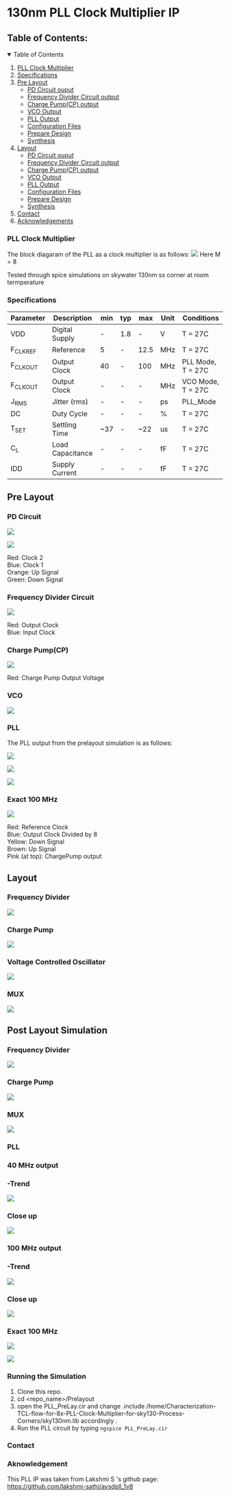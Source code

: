 # 130nm PLL Clock Multiplier IP

## Table of Contents:
<!-- TABLE OF CONTENTS -->
<details open="open">
  <summary>Table of Contents</summary>
  <ol>
    <li>
      <a href="#PLL-Clock-Multiplier">PLL Clock Multiplier</a>
      </li>
    <li>      
      <a href="#Specifications ">Specifications</a>      
      </li>
    <li>
      <a href="#Pre-Layout">Pre Layout</a>
     <ul>
        <li><a href="#PD Circuit ouput">PD Circuit ouput</a></li>
        <li><a href="#Frequency Divider Circuit output">Frequency Divider Circuit output</a></li>
        <li><a href="#Charge Pump(CP) output">Charge Pump(CP) output</a></li>
        <li><a href="#VCO Output">VCO Output</a></li>
        <li><a href="#PLL Output">PLL Output</a></li>
        <li><a href="#configuration-files">Configuration Files</a></li>
        <li><a href="#prepare-design">Prepare Design</a></li>
        <li><a href="#synthesis">Synthesis</a></li>
      </ul>
      </li>
    <li>      
      <a href="#Layout">Layout</a>
      <ul>
        <li><a href="#PD-Circuit">PD Circuit ouput</a></li>
        <li><a href="#Frequency-Divider-Circuit">Frequency Divider Circuit output</a></li>
        <li><a href="#Charge-Pump(CP)">Charge Pump(CP) output</a></li>
        <li><a href="#VCO">VCO Output</a></li>
        <li><a href="#PLL">PLL Output</a></li>
        <li><a href="#configuration-files">Configuration Files</a></li>
        <li><a href="#prepare-design">Prepare Design</a></li>
        <li><a href="#synthesis">Synthesis</a></li>
      </ul>
      </li>
    <li>
      <a href="#Contact">Contact</a>
      </li>
    <li><a href="#acknowledgements">Acknowledgements</a></li>
      
    
  </ol>
  </details>

### PLL Clock Multiplier
The block diagaram of the PLL as a clock multiplier is as follows:
![](/images/pll_freq.png)
Here M = 8

Tested through spice simulations on skywater 130nm ss corner at room termperature

<h3> Specifications </h3>

| Parameter | Description | min | typ | max | Unit | Conditions |
| --- | --- | --- | --- | --- | --- | --- |
| VDD | Digital Supply | - | 1.8 | - | V | T = 27C |
| F<sub>CLKREF</sub> | Reference | 5 | - | 12.5 | MHz | T = 27C |
| F<sub>CLKOUT</sub> | Output Clock | 40 | - | 100 | MHz | PLL Mode, T = 27C |
| F<sub>CLKOUT</sub> | Output Clock | - | - | - | MHz | VCO Mode, T = 27C |
| J<sub>RMS</sub> | Jitter (rms) | - | - | - | ps | PLL_Mode |
| DC | Duty Cycle | - | - | - | % | T = 27C | 
| T<sub>SET</sub> | Settling Time | ~37 | - | ~22 | us | T = 27C |
| C<sub>L</sub> | Load Capacitance | - | - | - | fF | T = 27C |
| IDD | Supply Current | - | - | - | fF | T = 27C |

## Pre Layout
### PD Circuit

![](/images/pd1.png)

![](/images/pd2.png)

Red: Clock 2 <br />
Blue: Clock 1 <br />
Orange: Up Signal <br />
Green: Down Signal
 
### Frequency Divider Circuit

![](/images/fd.png)

Red: Output Clock <br />
Blue: Input Clock  <br />

### Charge Pump(CP)

![](/images/cp.png)

Red: Charge Pump Output Voltage

### VCO

![](/images/vco.png)

### PLL

The PLL output from the prelayout simulation is as follows:


![](/images/pll3.png)


<!-- ![](/images/pll4.png) -->

<!-- ![](/images/pll5.png) -->

![](/images/pll_100.png)

![](/images/pll_101.png)

### Exact 100 MHz 
![](/images/pll_104.png)

Red: Reference Clock <br />
Blue: Output Clock Divided by 8 <br />
Yellow: Down Signal <br />
Brown: Up Signal <br />
Pink (at top): ChargePump output  <br />

## Layout

### Frequency Divider

![](/images/fd_1.png)

### Charge Pump

![](/images/CP_layout.png)

### Voltage Controlled Oscillator

![](/images/vco_new.png)

### MUX 

![](/images/MUX_layout.png)

## Post Layout Simulation

### Frequency Divider

![](/images/fd_PLS.png)

### Charge Pump

![](/images/CP_PLS.png)

### MUX 

![](/images/MUX_circuit.png)

### PLL

### 40 MHz output

### -Trend

![](/images/pll_40_1.png)

### Close up

![](/images/pll_40_2.png)


### 100 MHz output

### -Trend

![](/images/pll_100_1.png)

### Close up

![](/images/pll_100_2.png)

### Exact 100 MHz

![](/images/pll_104.png)

![](/images/pll_100_3.png)

### Running the Simulation
1. Clone this repo. <br/>
2. cd <repo_name>/Prelayout <br/>
3. open the PLL_PreLay.cir and change .include /home/Characterization-TCL-flow-for-8x-PLL-Clock-Multiplier-for-sky130-Process-Corners/sky130nm.lib accordingly . <br/>
4. Run the PLL circuit by typing `ngspice PLL_PreLay.cir` <br/>



### Contact

### Aknowledgement 
This PLL IP was taken from Lakshmi S 's github page:  https://github.com/lakshmi-sathi/avsdpll_1v8
